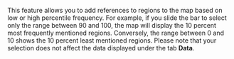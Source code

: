 This feature allows you to add references to regions to the map based on low or high percentile frequency. For example, if you slide the bar to select only the range between 90 and 100, the map will display the 10 percent most frequently mentioned regions. Conversely, the range between 0 and 10 shows the 10 percent least mentioned regions. Please note that your selection does not affect the data displayed under the tab **Data**.
